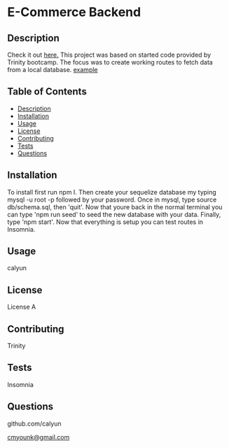 # E-Commerce Backend

## Description

Check it out [here.](https://youtu.be/BwMahDy5Byk)
This project was based on started code provided by Trinity bootcamp.  The focus was to create working routes to fetch data from a local database.
[example](./assests/eCommerce.png)

## Table of Contents

* [Description](#description)
* [Installation](#installation)
* [Usage](#usage)
* [License](#license)
* [Contributing](#contributing)
* [Tests](#tests)
* [Questions](#questions)

## Installation

To install first run npm I. Then create your sequelize database my typing mysql -u root -p followed by your password.  Once in mysql, type source db/schema.sql, then 'quit'. Now that youre back in the normal terminal you can type 'npm run seed' to seed the new database with your data.  Finally, type 'npm start'.  Now that everything is setup you can test routes in Insomnia.

## Usage

calyun

## License

License A

## Contributing

Trinity

## Tests

Insomnia

## Questions

github.com/calyun

cmyounk@gmail.com